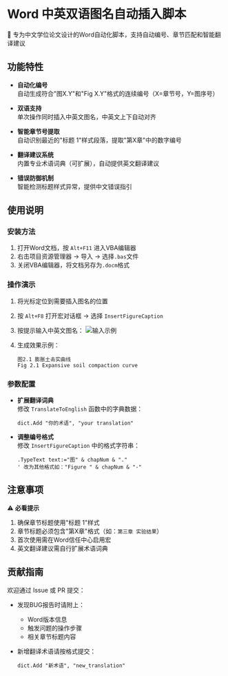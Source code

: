 
# Word 中英双语图名自动插入脚本

📑 专为中文学位论文设计的Word自动化脚本，支持自动编号、章节匹配和智能翻译建议

## 功能特性

- **自动化编号**  
  自动生成符合"图X.Y"和"Fig X.Y"格式的连续编号（X=章节号，Y=图序号）

- **双语支持**  
  单次操作同时插入中英文图名，中英文上下自动对齐

- **智能章节号提取**  
  自动识别最近的"标题 1"样式段落，提取"第X章"中的数字编号

- **翻译建议系统**  
  内置专业术语词典（可扩展），自动提供英文翻译建议

- **错误防御机制**  
  智能检测标题样式异常，提供中文错误指引

## 使用说明

### 安装方法
1. 打开Word文档，按 `Alt+F11` 进入VBA编辑器
2. 右击项目资源管理器 → 导入 → 选择`.bas`文件
3. 关闭VBA编辑器，将文档另存为`.docm`格式

### 操作演示
1. 将光标定位到需要插入图名的位置
2. 按 `Alt+F8` 打开宏对话框 → 选择 `InsertFigureCaption`
3. 按提示输入中英文图名：
   ![输入示例](https://via.placeholder.com/400x200?text=输入中文图名→自动建议英文翻译)

4. 生成效果示例：
   ```
   图2.1 膨胀土击实曲线
   Fig 2.1 Expansive soil compaction curve
   ```

### 参数配置
- **扩展翻译词典**  
  修改 `TranslateToEnglish` 函数中的字典数据：
  ```vba
  dict.Add "你的术语", "your translation"
  ```

- **调整编号格式**  
  修改 `InsertFigureCaption` 中的格式字符串：
  ```vba
  .TypeText text:="图" & chapNum & "."
  ' 改为其他格式如："Figure " & chapNum & "-"
  ```

## 注意事项

⚠️ **必看提示**  
1. 确保章节标题使用"标题 1"样式
2. 章节标题必须包含"第X章"格式（如：`第三章 实验结果`）
3. 首次使用需在Word信任中心启用宏
4. 英文翻译建议需自行扩展术语词典

## 贡献指南

欢迎通过 Issue 或 PR 提交：
- 发现BUG报告时请附上：
  - Word版本信息
  - 触发问题的操作步骤
  - 相关章节标题内容

- 新增翻译术语请按格式提交：
  ```vba
  dict.Add "新术语", "new_translation"
  ```
